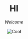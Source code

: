 <html>

<head>

<title> awesome website </title>

</head>

<body>
  
  <style>
h1 {text-align: center;}
p {text-align: center;}
</style>

  <h1> <strong>HI</strong> </h1>
  <p> <i>Welcome</i> </p>
  
 ![Cool](https://s.wsj.net/public/resources/images/OG-BS302_201809_M_20180904103731.gif)
</body>

<html>
